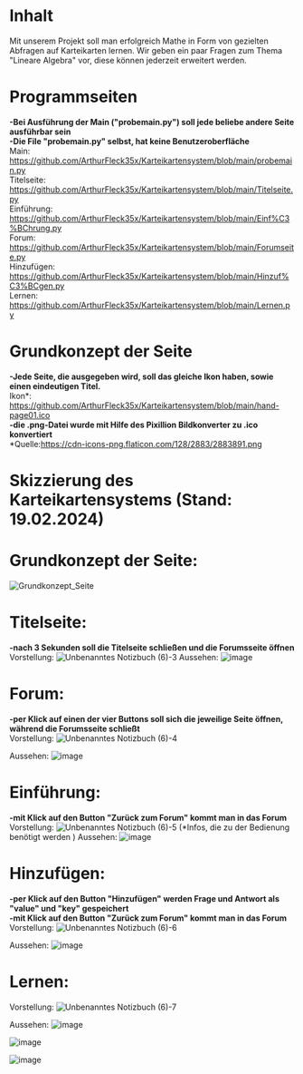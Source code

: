 # Inhalt
Mit unserem Projekt soll man erfolgreich Mathe in Form von gezielten Abfragen auf Karteikarten lernen. Wir geben ein paar Fragen zum Thema "Lineare Algebra" vor, diese können jederzeit erweitert werden.   


# Programmseiten 
**-Bei Ausführung der Main ("probemain.py") soll jede beliebe andere Seite ausführbar sein** <br>
**-Die File "probemain.py" selbst, hat keine Benutzeroberfläche** <br>
Main:
https://github.com/ArthurFleck35x/Karteikartensystem/blob/main/probemain.py <br>
Titelseite: 
https://github.com/ArthurFleck35x/Karteikartensystem/blob/main/Titelseite.py <br>
Einführung: 
https://github.com/ArthurFleck35x/Karteikartensystem/blob/main/Einf%C3%BChrung.py <br>
Forum: 
https://github.com/ArthurFleck35x/Karteikartensystem/blob/main/Forumseite.py <br>
Hinzufügen: 
https://github.com/ArthurFleck35x/Karteikartensystem/blob/main/Hinzuf%C3%BCgen.py <br>
Lernen: 
https://github.com/ArthurFleck35x/Karteikartensystem/blob/main/Lernen.py <br>


# Grundkonzept der Seite
**-Jede Seite, die ausgegeben wird, soll das gleiche Ikon haben, sowie einen eindeutigen Titel.** <br>
Ikon*: https://github.com/ArthurFleck35x/Karteikartensystem/blob/main/hand-page01.ico <br>
**-die .png-Datei wurde mit Hilfe des Pixillion Bildkonverter zu .ico konvertiert** <br>
*Quelle:https://cdn-icons-png.flaticon.com/128/2883/2883891.png


# Skizzierung des Karteikartensystems (Stand: 19.02.2024)

# Grundkonzept der Seite:
![Grundkonzept_Seite](https://github.com/ArthurFleck35x/Karteikartensystem/assets/152798623/19e8ad93-6b77-4842-a40e-628170f26ad9)

# Titelseite:
**-nach 3 Sekunden soll die Titelseite schließen und die Forumsseite öffnen** <br>
Vorstellung:
![Unbenanntes Notizbuch (6)-3](https://github.com/ArthurFleck35x/Karteikartensystem/assets/152798623/8c561f02-4a61-4628-8903-5967c3be693c)
Aussehen:
![image](https://github.com/ArthurFleck35x/Karteikartensystem/assets/152798623/2fbd0839-d138-4cab-8d2e-839848519b44)

# Forum:
**-per Klick auf einen der vier Buttons soll sich die jeweilige Seite öffnen, während die Forumsseite schließt** <br>
Vorstellung:
![Unbenanntes Notizbuch (6)-4](https://github.com/ArthurFleck35x/Karteikartensystem/assets/152798623/fd5a1449-20f4-4e70-8a53-aba18e9b0fc9)

Aussehen:
![image](https://github.com/ArthurFleck35x/Karteikartensystem/assets/152798623/baa78c7c-ebac-4d14-b069-a70b043debac)

# Einführung:
**-mit Klick auf den Button "Zurück zum Forum" kommt man in das Forum** <br>
Vorstellung:
![Unbenanntes Notizbuch (6)-5](https://github.com/ArthurFleck35x/Karteikartensystem/assets/152798623/aaaf4e4c-5a46-4fe6-abf7-fe9812828aa1)
(*Infos, die zu der Bedienung benötigt werden )
Aussehen:
![image](https://github.com/ArthurFleck35x/Karteikartensystem/assets/152798623/ec9ae81d-7144-4aaf-80f7-715041fadcd9)

# Hinzufügen:
**-per Klick auf den Button "Hinzufügen" werden Frage und Antwort als "value" und "key" gespeichert** <br>
**-mit Klick auf den Button "Zurück zum Forum" kommt man in das Forum** <br>
Vorstellung:
![Unbenanntes Notizbuch (6)-6](https://github.com/ArthurFleck35x/Karteikartensystem/assets/152798623/ba8aa6cf-c9d2-44e7-bcd0-75ce3c45e5d2)

Aussehen:
![image](https://github.com/ArthurFleck35x/Karteikartensystem/assets/152798623/46c7f37b-89d5-468c-bd1c-d8c763254478)

# Lernen:
Vorstellung:
![Unbenanntes Notizbuch (6)-7](https://github.com/ArthurFleck35x/Karteikartensystem/assets/152798623/597a82c3-259d-49bb-a89a-96d11276130e)

Aussehen:
![image](https://github.com/ArthurFleck35x/Karteikartensystem/assets/152798623/b3b03c9c-cdef-4244-b23b-c96f9573b118)

![image](https://github.com/ArthurFleck35x/Karteikartensystem/assets/152798623/f7a10b5d-dae6-4f14-ae25-477d15cb660b)

![image](https://github.com/ArthurFleck35x/Karteikartensystem/assets/152798623/8f3ba53c-5a30-4c72-a62b-21bfb27c8d9c)


